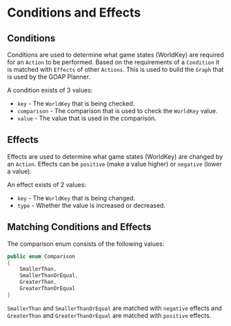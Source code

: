 ﻿# Conditions and Effects

## Conditions
Conditions are used to determine what game states (WorldKey) are required for an `Action` to be performed. Based on the requirements of a `Condition` it is matched with `Effects` of other `Actions`. This is used to build the `Graph` that is used by the GOAP Planner.

A condition exists of 3 values:
* `key` - The `WorldKey` that is being checked.
* `comparison` - The comparison that is used to check the `WorldKey` value.
* `value` - The value that is used in the comparison.

## Effects
Effects are used to determine what game states (WorldKey) are changed by an `Action`. Effects can be `positive` (make a value higher) or `negative` (lower a value).

An effect exists of 2 values:
* `key` - The `WorldKey` that is being changed.
* `type` - Whether the value is increased or decreased.

## Matching Conditions and Effects

The comparison enum consists of the following values:

```csharp
public enum Comparison
{
    SmallerThan,
    SmallerThanOrEqual,
    GreaterThan,
    GreaterThanOrEqual
}
```

`SmallerThan` and `SmallerThanOrEqual` are matched with `negative` effects and `GreaterThan` and `GreaterThanOrEqual` are matched with `positive` effects.